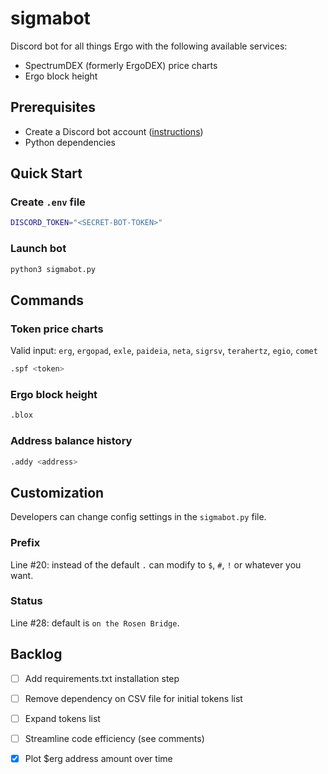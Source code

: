 # sigmabot

Discord bot for all things Ergo with the following available services:

* SpectrumDEX (formerly ErgoDEX) price charts
* Ergo block height

## Prerequisites

* Create a Discord bot account ([instructions](https://discordpy.readthedocs.io/en/stable/discord.html))
* Python dependencies

## Quick Start

### Create `.env` file

```bash
DISCORD_TOKEN="<SECRET-BOT-TOKEN>"
```

### Launch bot

```python
python3 sigmabot.py
```

## Commands

### Token price charts

Valid input: `erg`, `ergopad`, `exle`, `paideia`, `neta`, `sigrsv`, `terahertz`, `egio`, `comet`

```python
.spf <token>
```

### Ergo block height

```python
.blox 
```

### Address balance history 

```python
.addy <address>
```

## Customization

Developers can change config settings in the `sigmabot.py` file.

### Prefix

Line #20: instead of the default `.` can modify to `$`, `#`, `!` or whatever you want.

### Status

Line #28: default is `on the Rosen Bridge`.

## Backlog

- [ ] Add requirements.txt installation step
- [ ] Remove dependency on CSV file for initial tokens list
- [ ] Expand tokens list 
- [ ] Streamline code efficiency (see comments)
- [x] Plot $erg address amount over time 


